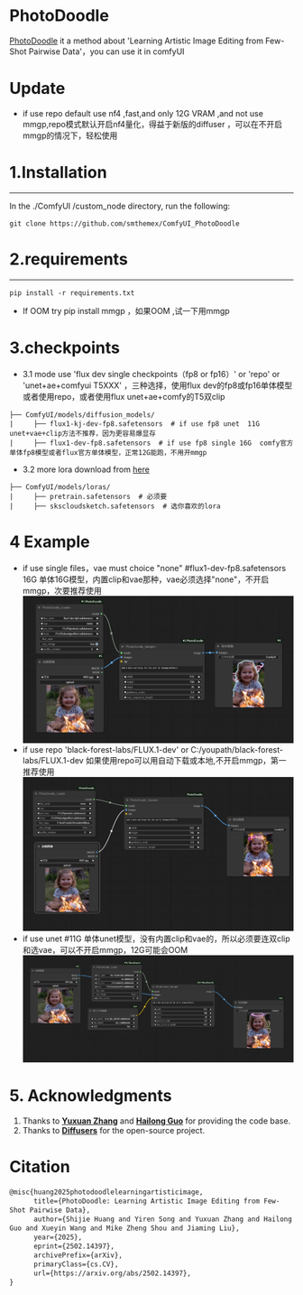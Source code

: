 # PhotoDoodle
[PhotoDoodle](https://github.com/showlab/PhotoDoodle) it a method about 'Learning Artistic Image Editing from Few-Shot Pairwise Data'，you can use it in comfyUI

# Update
*  if use repo default use nf4 ,fast,and only 12G VRAM ,and not use mmgp,repo模式默认开启nf4量化，得益于新版的diffuser ，可以在不开启mmgp的情况下，轻松使用

# 1.Installation  
-----
  In the ./ComfyUI /custom_node directory, run the following:   
```
git clone https://github.com/smthemex/ComfyUI_PhotoDoodle
```
# 2.requirements  
----
```
pip install -r requirements.txt
```
* If OOM try  pip install mmgp ，如果OOM ,试一下用mmgp

# 3.checkpoints 
* 3.1 mode use 'flux dev single checkpoints（fp8 or fp16）' or 'repo' or 'unet+ae+comfyui T5XXX' ，三种选择，使用flux dev的fp8或fp16单体模型 或者使用repo，或者使用flux unet+ae+comfy的T5双clip
```
├── ComfyUI/models/diffusion_models/
|     ├── flux1-kj-dev-fp8.safetensors  # if use fp8 unet  11G  unet+vae+clip方法不推荐，因为更容易爆显存
|     ├── flux1-dev-fp8.safetensors  # if use fp8 single 16G  comfy官方单体fp8模型或者flux官方单体模型，正常12G能跑，不用开mmgp
```
* 3.2 more lora download from [here](https://huggingface.co/nicolaus-huang/PhotoDoodle/tree/main)
```
├── ComfyUI/models/loras/
|     ├── pretrain.safetensors  # 必须要
|     ├── skscloudsketch.safetensors  # 选你喜欢的lora
```

# 4 Example
* if use single files，vae must choice "none"  #flux1-dev-fp8.safetensors 16G 单体16G模型，内置clip和vae那种，vae必须选择"none"，不开启mmgp，次要推荐使用
![](https://github.com/smthemex/ComfyUI_PhotoDoodle/blob/main/assets/example.png)
* if use repo 'black-forest-labs/FLUX.1-dev' or C:/youpath/black-forest-labs/FLUX.1-dev  如果使用repo可以用自动下载或本地,不开启mmgp，第一推荐使用
![](https://github.com/smthemex/ComfyUI_PhotoDoodle/blob/main/assets/example_0317.png)
* if use unet #11G 单体unet模型，没有内置clip和vae的，所以必须要连双clip和选vae，可以不开启mmgp，12G可能会OOM
![](https://github.com/smthemex/ComfyUI_PhotoDoodle/blob/main/assets/example_0317A.png)

# 5. Acknowledgments  

1. Thanks to **[Yuxuan Zhang](https://xiaojiu-z.github.io/YuxuanZhang.github.io/)** and **[Hailong Guo](mailto:guohailong@bupt.edu.cn)** for providing the code base.  
2. Thanks to **[Diffusers](https://github.com/huggingface/diffusers)** for the open-source project.

# Citation
```
@misc{huang2025photodoodlelearningartisticimage,
      title={PhotoDoodle: Learning Artistic Image Editing from Few-Shot Pairwise Data}, 
      author={Shijie Huang and Yiren Song and Yuxuan Zhang and Hailong Guo and Xueyin Wang and Mike Zheng Shou and Jiaming Liu},
      year={2025},
      eprint={2502.14397},
      archivePrefix={arXiv},
      primaryClass={cs.CV},
      url={https://arxiv.org/abs/2502.14397}, 
}
```
